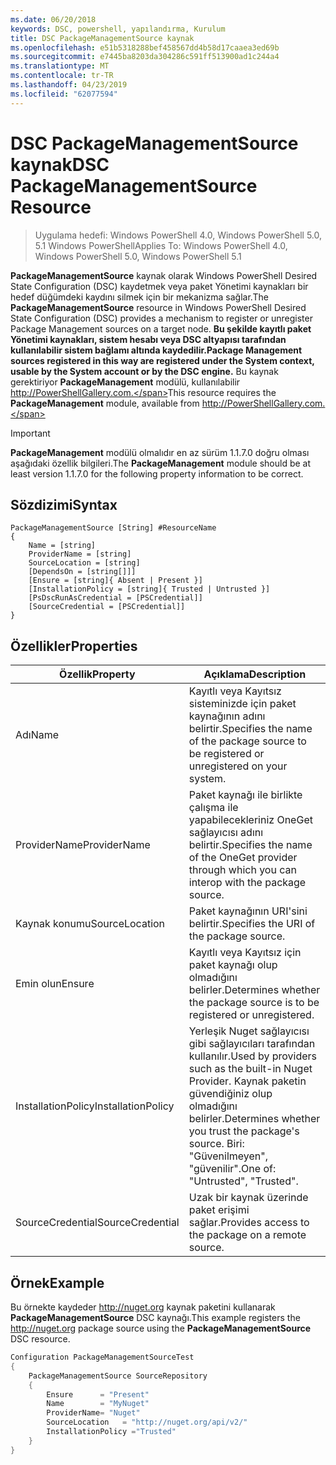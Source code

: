 ```yaml
---
ms.date: 06/20/2018
keywords: DSC, powershell, yapılandırma, Kurulum
title: DSC PackageManagementSource kaynak
ms.openlocfilehash: e51b5318288bef458567dd4b58d17caaea3ed69b
ms.sourcegitcommit: e7445ba8203da304286c591ff513900ad1c244a4
ms.translationtype: MT
ms.contentlocale: tr-TR
ms.lasthandoff: 04/23/2019
ms.locfileid: "62077594"
---
```

# <a name="dsc-packagemanagementsource-resource"></a><span data-ttu-id="29af0-103">DSC PackageManagementSource kaynak</span><span class="sxs-lookup"><span data-stu-id="29af0-103">DSC PackageManagementSource Resource</span></span>

> <span data-ttu-id="29af0-104">Uygulama hedefi: Windows PowerShell 4.0, Windows PowerShell 5.0, 5.1 Windows PowerShell</span><span class="sxs-lookup"><span data-stu-id="29af0-104">Applies To: Windows PowerShell 4.0, Windows PowerShell 5.0, Windows PowerShell 5.1</span></span>

<span data-ttu-id="29af0-105">**PackageManagementSource** kaynak olarak Windows PowerShell Desired State Configuration (DSC) kaydetmek veya paket Yönetimi kaynakları bir hedef düğümdeki kaydını silmek için bir mekanizma sağlar.</span><span class="sxs-lookup"><span data-stu-id="29af0-105">The **PackageManagementSource** resource in Windows PowerShell Desired State Configuration (DSC) provides a mechanism to register or unregister Package Management sources on a target node.</span></span> <span data-ttu-id="29af0-106">**Bu şekilde kayıtlı paket Yönetimi kaynakları, sistem hesabı veya DSC altyapısı tarafından kullanılabilir sistem bağlamı altında kaydedilir.**</span><span class="sxs-lookup"><span data-stu-id="29af0-106">**Package Management sources registered in this way are registered under the System context, usable by the System account or by the DSC engine.**</span></span> <span data-ttu-id="29af0-107">Bu kaynak gerektiriyor **PackageManagement** modülü, kullanılabilir http://PowerShellGallery.com.</span><span class="sxs-lookup"><span data-stu-id="29af0-107">This resource requires the **PackageManagement** module, available from http://PowerShellGallery.com.</span></span>

> [!IMPORTANT]
> <span data-ttu-id="29af0-108">**PackageManagement** modülü olmalıdır en az sürüm 1.1.7.0 doğru olması aşağıdaki özellik bilgileri.</span><span class="sxs-lookup"><span data-stu-id="29af0-108">The **PackageManagement** module should be at least version 1.1.7.0 for the following property information to be correct.</span></span>

## <a name="syntax"></a><span data-ttu-id="29af0-109">Sözdizimi</span><span class="sxs-lookup"><span data-stu-id="29af0-109">Syntax</span></span>

```
PackageManagementSource [String] #ResourceName
{
    Name = [string]
    ProviderName = [string]
    SourceLocation = [string]
    [DependsOn = [string[]]]
    [Ensure = [string]{ Absent | Present }]
    [InstallationPolicy = [string]{ Trusted | Untrusted }]
    [PsDscRunAsCredential = [PSCredential]]
    [SourceCredential = [PSCredential]]
}
```

## <a name="properties"></a><span data-ttu-id="29af0-110">Özellikler</span><span class="sxs-lookup"><span data-stu-id="29af0-110">Properties</span></span>

|  <span data-ttu-id="29af0-111">Özellik</span><span class="sxs-lookup"><span data-stu-id="29af0-111">Property</span></span>  |  <span data-ttu-id="29af0-112">Açıklama</span><span class="sxs-lookup"><span data-stu-id="29af0-112">Description</span></span>   |
|---|---|
| <span data-ttu-id="29af0-113">Adı</span><span class="sxs-lookup"><span data-stu-id="29af0-113">Name</span></span>| <span data-ttu-id="29af0-114">Kayıtlı veya Kayıtsız sisteminizde için paket kaynağının adını belirtir.</span><span class="sxs-lookup"><span data-stu-id="29af0-114">Specifies the name of the package source to be registered or unregistered on your system.</span></span>|
| <span data-ttu-id="29af0-115">ProviderName</span><span class="sxs-lookup"><span data-stu-id="29af0-115">ProviderName</span></span>| <span data-ttu-id="29af0-116">Paket kaynağı ile birlikte çalışma ile yapabilecekleriniz OneGet sağlayıcısı adını belirtir.</span><span class="sxs-lookup"><span data-stu-id="29af0-116">Specifies the name of the OneGet provider through which you can interop with the package source.</span></span>|
| <span data-ttu-id="29af0-117">Kaynak konumu</span><span class="sxs-lookup"><span data-stu-id="29af0-117">SourceLocation</span></span>| <span data-ttu-id="29af0-118">Paket kaynağının URI'sini belirtir.</span><span class="sxs-lookup"><span data-stu-id="29af0-118">Specifies the URI of the package source.</span></span>|
| <span data-ttu-id="29af0-119">Emin olun</span><span class="sxs-lookup"><span data-stu-id="29af0-119">Ensure</span></span>| <span data-ttu-id="29af0-120">Kayıtlı veya Kayıtsız için paket kaynağı olup olmadığını belirler.</span><span class="sxs-lookup"><span data-stu-id="29af0-120">Determines whether the package source is to be registered or unregistered.</span></span>|
| <span data-ttu-id="29af0-121">InstallationPolicy</span><span class="sxs-lookup"><span data-stu-id="29af0-121">InstallationPolicy</span></span>| <span data-ttu-id="29af0-122">Yerleşik Nuget sağlayıcısı gibi sağlayıcıları tarafından kullanılır.</span><span class="sxs-lookup"><span data-stu-id="29af0-122">Used by providers such as the built-in Nuget Provider.</span></span> <span data-ttu-id="29af0-123">Kaynak paketin güvendiğiniz olup olmadığını belirler.</span><span class="sxs-lookup"><span data-stu-id="29af0-123">Determines whether you trust the package's source.</span></span> <span data-ttu-id="29af0-124">Biri: "Güvenilmeyen", "güvenilir".</span><span class="sxs-lookup"><span data-stu-id="29af0-124">One of: "Untrusted", "Trusted".</span></span>|
| <span data-ttu-id="29af0-125">SourceCredential</span><span class="sxs-lookup"><span data-stu-id="29af0-125">SourceCredential</span></span>| <span data-ttu-id="29af0-126">Uzak bir kaynak üzerinde paket erişimi sağlar.</span><span class="sxs-lookup"><span data-stu-id="29af0-126">Provides access to the package on a remote source.</span></span>|

## <a name="example"></a><span data-ttu-id="29af0-127">Örnek</span><span class="sxs-lookup"><span data-stu-id="29af0-127">Example</span></span>

<span data-ttu-id="29af0-128">Bu örnekte kaydeder http://nuget.org kaynak paketini kullanarak **PackageManagementSource** DSC kaynağı.</span><span class="sxs-lookup"><span data-stu-id="29af0-128">This example registers the http://nuget.org package source using the **PackageManagementSource** DSC resource.</span></span>

```powershell
Configuration PackageManagementSourceTest
{
    PackageManagementSource SourceRepository
    {
        Ensure      = "Present"
        Name        = "MyNuget"
        ProviderName= "Nuget"
        SourceLocation   = "http://nuget.org/api/v2/"
        InstallationPolicy ="Trusted"
    }
}
```